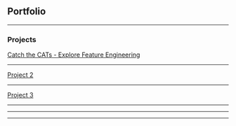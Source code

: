 ## Portfolio

---

### Projects

[Catch the CATs - Explore Feature Engineering](/projects/catch-the-cats.md)
<!-- <img src="images/dummy_thumbnail.jpg?raw=true"/> -->

---
[Project 2](/pdf/sample_presentation.pdf)
<!-- <img src="images/dummy_thumbnail.jpg?raw=true"/> -->

---
[Project 3](http://example.com/)
<!-- <img src="images/dummy_thumbnail.jpg?raw=true"/> -->

---

<!-- ### Side Projects

- [Project 1 Title](http://example.com/)
- [Project 2 Title](http://example.com/)
- [Project 3 Title](http://example.com/)
- [Project 4 Title](http://example.com/)
- [Project 5 Title](http://example.com/) -->

---



---

